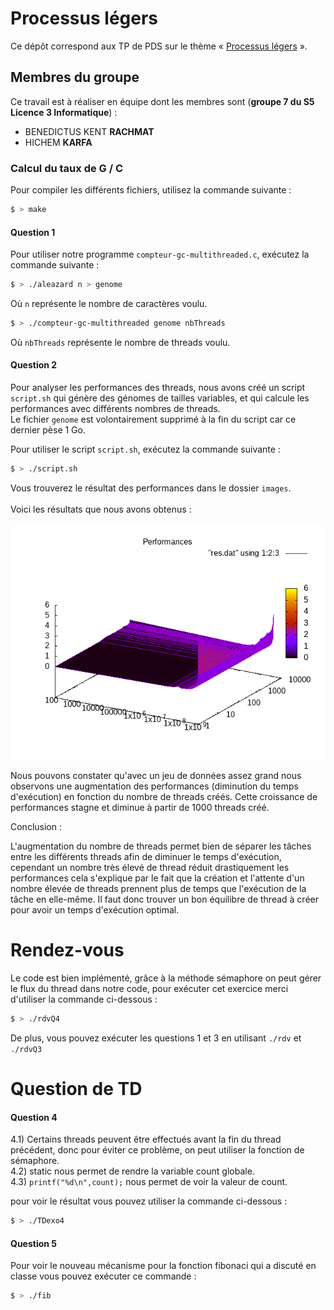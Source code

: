 # Processus légers

Ce dépôt correspond aux TP de PDS sur le thème
« [Processus légers](https://www.fil.univ-lille1.fr/~hym/e/pds/tp/tdth1.html) ».

## Membres du groupe

Ce travail est à réaliser en équipe dont les membres sont (**groupe 7 du S5 Licence 3 Informatique**) :

- BENEDICTUS KENT **RACHMAT**
- HICHEM **KARFA**

### Calcul du taux de G / C

Pour compiler les différents fichiers, utilisez la commande suivante :

```bash
$ > make
```

#### Question 1

Pour utiliser notre programme `compteur-gc-multithreaded.c`, exécutez la commande suivante :

```bash
$ > ./aleazard n > genome
```

Où `n` représente le nombre de caractères voulu.

```bash
$ > ./compteur-gc-multithreaded genome nbThreads
```

Où `nbThreads` représente le nombre de threads voulu.

#### Question 2

Pour analyser les performances des threads, nous avons créé un script `script.sh` qui génère des génomes de tailles variables, et qui calcule les performances avec différents nombres de threads.<br/>
Le fichier `genome` est volontairement supprimé à la fin du script car ce dernier pèse 1 Go.

Pour utiliser le script `script.sh`, exécutez la commande suivante :

```bash
$ > ./script.sh
```

Vous trouverez le résultat des performances dans le dossier `images`.<br/>
<br/>
Voici les résultats que nous avons obtenus :

![Performances](images/performances.png "Performances")

Nous pouvons constater qu'avec un jeu de données assez grand nous observons une augmentation des performances (diminution du temps d'exécution) en fonction du nombre de threads créés. Cette croissance de performances stagne et diminue à partir de 1000 threads créé.

Conclusion :

L'augmentation du nombre de threads permet bien de séparer les tâches entre les différents threads afin de diminuer le temps d'exécution, cependant un nombre très élevé de thread réduit drastiquement les performances cela s'explique par le fait que la création et l'attente d'un nombre élevée de threads prennent plus de temps que l'exécution de la tâche en elle-même. Il faut donc trouver un bon équilibre de thread à créer pour avoir un temps d'exécution optimal.

# Rendez-vous

Le code est bien implémenté, grâce à la méthode sémaphore on peut gérer le flux du thread dans notre code, pour exécuter cet exercice merci d'utiliser la commande ci-dessous :

```bash
$ > ./rdvQ4
```

De plus, vous pouvez exécuter les questions 1 et 3 en utilisant `./rdv` et `./rdvQ3`

# Question de TD

#### Question 4

4.1) Certains threads peuvent être effectués avant la fin du thread précédent, donc pour éviter ce problème, on peut utiliser la fonction de sémaphore.<br/>
4.2) static nous permet de rendre la variable count globale.<br/>
4.3) `printf("%d\n",count);` nous permet de voir la valeur de count.<br/>

pour voir le résultat vous pouvez utiliser la commande ci-dessous :

```bash
$ > ./TDexo4
```

#### Question 5

Pour voir le nouveau mécanisme pour la fonction fibonaci qui a discuté en classe vous pouvez exécuter ce commande :

```bash
$ > ./fib
```
